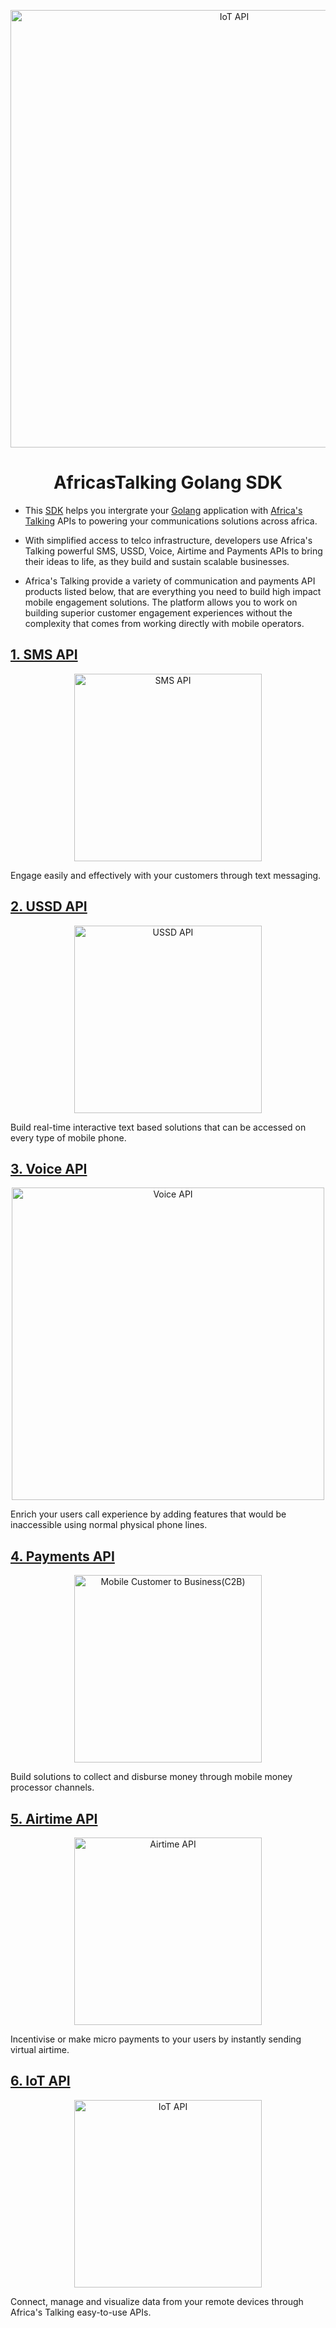 <p align="center">
<img src="https://africastalking.com/img/home/api_process.svg" alt="IoT API" title="IoT API" height="700" 
 width="700" />
</p>
<h1 align="center">AfricasTalking Golang SDK</h1>

- This [SDK](https://github.com/wondenge/at-go) helps you intergrate your [Golang](https://golang.org/) application with [Africa's Talking](https://africastalking.com/) APIs to powering your communications solutions across africa.

- With simplified access to telco infrastructure, developers use Africa's Talking powerful SMS, USSD, Voice, Airtime and Payments APIs to bring their ideas to life, as they build and sustain scalable businesses.
- Africa's Talking provide a variety of communication and payments API products listed below, that are everything you need to build high impact mobile engagement solutions. The platform allows you to work on building superior customer engagement experiences without the complexity that comes from working directly with mobile operators.

## [1. SMS API](https://github.com/wondenge/at-go/wiki/1.-SMS-API)

<p align="center">
<img src="https://africastalking.com/img/sms/banner.svg" alt="SMS API" title="SMS API" height="300" width="300"/>
</p>
Engage easily and effectively with your customers through text messaging.

## [2. USSD API](https://github.com/wondenge/at-go/wiki/2.-USSD-API)

<p align="center">
<img src="https://africastalking.com/img/ussd/banner.png" alt="USSD API" title="USSD API"  height="300" width="300" />
</p>

Build real-time interactive text based solutions that can be accessed on every type of mobile phone.

## [3. Voice API](https://github.com/wondenge/at-go/wiki/3.-Voice-API)

<p align="center">
<img src="https://africastalking.com/img/voice/banner.png" alt="Voice API" title="Voice API" height="500" 
 width="500"/>
</p>
Enrich your users call experience by adding features that would be inaccessible using normal physical phone lines.

## [4. Payments API](https://github.com/wondenge/at-go/wiki/4.-Payments-API)

<p align="center">
<img src="https://africastalking.com/img/payments/c2b.svg" alt="Mobile Customer to Business(C2B)" height="300"  width="300" />
</p>
Build solutions to collect and disburse money through mobile money processor channels.

## [5. Airtime API](https://github.com/wondenge/at-go/wiki/5.-Airtime-API)

<p align="center">
<img src="https://africastalking.com/img/airtime/phone.png" alt="Airtime API" title="Airtime API" height="300" 
 width="300"/>
</p>
Incentivise or make micro payments to your users by instantly sending virtual airtime.

## [6. IoT API](<https://github.com/wondenge/at-go/wiki/6.-Internet-of-Things-(IoT)-API>)

<p align="center">
<img src="https://africastalking.com/img/iot/banner.png" alt="IoT API" title="IoT API" height="300"  width="300" />
</p>
Connect, manage and visualize data from your remote devices through Africa's Talking easy-to-use APIs.
